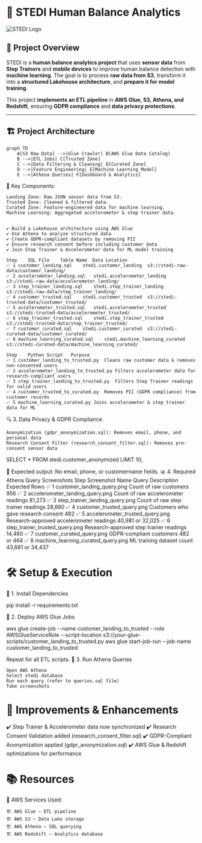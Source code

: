 # 🚀 STEDI Human Balance Analytics

![STEDI Logo](https://your-image-url.com/stedi-logo.png)

## 📌 Project Overview
STEDI is a **human balance analytics project** that uses **sensor data** from **Step Trainers** and **mobile devices** to improve human balance detection with **machine learning**. The goal is to process **raw data from S3**, transform it into a **structured Lakehouse architecture**, and **prepare it for model training**.

This project **implements an ETL pipeline** in **AWS Glue, S3, Athena, and Redshift**, ensuring **GDPR compliance** and **data privacy protections**.

---

## 🏗 **Project Architecture**
```mermaid
graph TD
    A[S3 Raw Data] -->|Glue Crawler| B(AWS Glue Data Catalog)
    B -->|ETL Jobs| C[Trusted Zone]
    C -->|Data Filtering & Cleaning| D[Curated Zone]
    D -->|Feature Engineering| E[Machine Learning Model]
    E -->|Athena Queries| F[Dashboard & Analytics]
```

📌 Key Components:

    Landing Zone: Raw JSON sensor data from S3.
    Trusted Zone: Cleaned & filtered data.
    Curated Zone: Feature-engineered data for machine learning.
    Machine Learning: Aggregated accelerometer & step trainer data.

```🎯 Objectives

✔️ Build a Lakehouse architecture using AWS Glue
✔️ Use Athena to analyze structured data
✔️ Create GDPR-compliant datasets by removing PII
✔️ Ensure research consent before including customer data
✔️ Join Step Trainer & Accelerometer data for ML model training

```


```📜 1. AWS Glue Data Catalog Tables
Step	SQL File	Table Name	Data Location
✅ 1	customer_landing.sql	stedi.customer_landing	s3://stedi-raw-data/customer_landing/
✅ 2	accelerometer_landing.sql	stedi.accelerometer_landing	s3://stedi-raw-data/accelerometer_landing/
✅ 3	step_trainer_landing.sql	stedi.step_trainer_landing	s3://stedi-raw-data/step_trainer_landing/
✅ 4	customer_trusted.sql	stedi.customer_trusted	s3://stedi-trusted-data/customer_trusted/
✅ 5	accelerometer_trusted.sql	stedi.accelerometer_trusted	s3://stedi-trusted-data/accelerometer_trusted/
✅ 6	step_trainer_trusted.sql	stedi.step_trainer_trusted	s3://stedi-trusted-data/step_trainer_trusted/
✅ 7	customer_curated.sql	stedi.customer_curated	s3://stedi-curated-data/customer_curated/
✅ 8	machine_learning_curated.sql	stedi.machine_learning_curated	s3://stedi-curated-data/machine_learning_curated/
```

```📝 2. AWS Glue ETL Jobs
Step	Python Script	Purpose
✅ 1	customer_landing_to_trusted.py	Cleans raw customer data & removes non-consented users
✅ 2	accelerometer_landing_to_trusted.py	Filters accelerometer data for research-compliant users
✅ 3	step_trainer_landing_to_trusted.py	Filters Step Trainer readings for valid users
✅ 4	customer_trusted_to_curated.py	Removes PII (GDPR compliance) from customer records
✅ 5	machine_learning_curated.py	Joins accelerometer & step trainer data for ML
```

🔍 3. Data Privacy & GDPR Compliance

    Anonymization (gdpr_anonymization.sql): Removes email, phone, and personal data
    Research Consent Filter (research_consent_filter.sql): Removes pre-consent sensor data

SELECT * FROM stedi.customer_anonymized LIMIT 10;

📌 Expected output: No email, phone, or customername fields.
📊 4. Required Athena Query Screenshots
Step	Screenshot Name	Query Description	Expected Rows
✅ 1	customer_landing_query.png	Count of raw customers	956
✅ 2	accelerometer_landing_query.png	Count of raw accelerometer readings	81,273
✅ 3	step_trainer_landing_query.png	Count of raw step trainer readings	28,680
✅ 4	customer_trusted_query.png	Customers who gave research consent	482
✅ 5	accelerometer_trusted_query.png	Research-approved accelerometer readings	40,981 or 32,025
✅ 6	step_trainer_trusted_query.png	Research-approved step trainer readings	14,460
✅ 7	customer_curated_query.png	GDPR-compliant customers	482 or 464
✅ 8	machine_learning_curated_query.png	ML training dataset count	43,681 or 34,437


# 🛠 Setup & Execution

🔹 1. Install Dependencies

pip install -r requirements.txt

🔹 2. Deploy AWS Glue Jobs

aws glue create-job --name customer_landing_to_trusted --role AWSGlueServiceRole --script-location s3://your-glue-scripts/customer_landing_to_trusted.py
aws glue start-job-run --job-name customer_landing_to_trusted

Repeat for all ETL scripts.
🔹 3. Run Athena Queries

    Open AWS Athena
    Select stedi database
    Run each query (refer to queries.sql file)
    Take screenshots

# 🚀 Improvements & Enhancements

✔️ Step Trainer & Accelerometer data now synchronized
✔️ Research Consent Validation added (research_consent_filter.sql)
✔️ GDPR-Compliant Anonymization applied (gdpr_anonymization.sql)
✔️ AWS Glue & Redshift optimizations for performance

# 📚 Resources

📌 AWS Services Used:

    🏗 AWS Glue – ETL pipeline
    🏗 AWS S3 – Data Lake storage
    🏗 AWS Athena – SQL querying
    🏗 AWS Redshift – Analytics database
